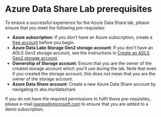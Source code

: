 # Azure Data Share Lab prerequisites

To ensure a successful experience for the Azure Data Share lab, please ensure that you meet the following pre-requisites:

* **Azure subscription**: If you don't have an Azure subscription, create a [free account](https://azure.microsoft.com/free/) before you begin.
* **Azure Data Lake Storage Gen2 storage account**: If you don't have an ADLS Gen2 storage account, see the instructions in [Create an ADLS Gen2 storage account](https://docs.microsoft.com/en-us/azure/storage/blobs/data-lake-storage-quickstart-create-account).
* **Ownership of Storage account**: Ensure that you are the owner of the created storage account which you'll use during the lab. Note that even if you created the storage account, this does *not* mean that you are the owner of the storage account.
* **Azure Data Share account**: Create a new Azure Data Share account by navigating to aka.ms/datashare

If you do not have the required permissions to fulfil these pre-requisites, please e-mail joanpo@microsoft.com to ensure that you are added to a demo subscription. 
